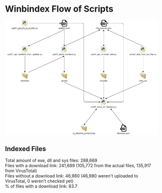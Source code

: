 # Winbindex Flow of Scripts

![winbindex-scripts-flow.png](winbindex-scripts-flow.png)

## Indexed Files

<!--FileStats-->
Total amount of exe, dll and sys files: 288,669  
Files with a download link: 241,689 (105,772 from the actual files, 135,917 from VirusTotal)  
Files without a download link: 46,980 (46,980 weren't uploaded to VirusTotal, 0 weren't checked yet)  
% of files with a download link: 83.7  
<!--/FileStats-->
